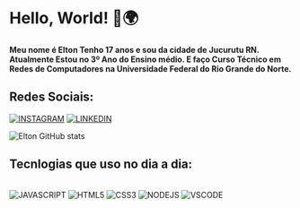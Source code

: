 # Hello, World! 👋🌍
#### Meu nome é Elton Tenho 17 anos e sou da cidade de Jucurutu RN. Atualmente Estou no 3º Ano do Ensino médio. E faço Curso Técnico em Redes de Computadores na Universidade Federal do Rio Grande do Norte.

## Redes Sociais:
[![INSTAGRAM](https://img.shields.io/badge/Instagram-E4405F?style=for-the-badge&logo=instagram&logoColor=white)](https://www.instagram.com/elton_batista19/)
[![LINKEDIN](https://img.shields.io/badge/LinkedIn-0077B5?style=for-the-badge&logo=linkedin&logoColor=white)](https://www.linkedin.com/in/fransuelton-francisco-2512a3223/)

![Elton GitHub stats](https://github-readme-stats.vercel.app/api?username=EltonMoodz&show_icons=true&theme=dark)


## Tecnlogias que uso no dia a dia:
<br>![JAVASCRIPT](https://img.shields.io/badge/JavaScript-323330?style=for-the-badge&logo=javascript&logoColor=F7DF1E)
![HTML5](https://img.shields.io/badge/HTML5-E34F26?style=for-the-badge&logo=html5&logoColor=white)
![CSS3](https://img.shields.io/badge/CSS3-1572B6?style=for-the-badge&logo=css3&logoColor=white)
![NODEJS](https://img.shields.io/badge/Node.js-339933?style=for-the-badge&logo=nodedotjs&logoColor=white)
![VSCODE](https://img.shields.io/badge/VSCode-0078D4?style=for-the-badge&logo=visual%20studio%20code&logoColor=white)
